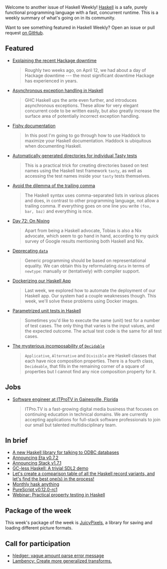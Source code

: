 Welcome to another issue of Haskell Weekly!
[Haskell](https://www.haskell.org) is a safe, purely functional programming language with a fast, concurrent runtime.
This is a weekly summary of what's going on in its community.

Want to see something featured in Haskell Weekly?
Open an issue or pull request [on GitHub](https://github.com/haskellweekly/haskellweekly.github.io).

## Featured

-   [Explaining the recent Hackage downtime](https://blog.hackage.haskell.org/posts/2018-04-26-downtime.html)

    > Roughly two weeks ago, on April 12, we had about a day of Hackage downtime --- the most significant downtime Hackage has experienced in years.

-   [Asynchronous exception handling in Haskell](https://www.fpcomplete.com/blog/2018/04/async-exception-handling-haskell)

    > GHC Haskell ups the ante even further, and introduces asynchronous exceptions. These allow for very elegant concurrent code to be written easily, but also greatly increase the surface area of potentially incorrect exception handling.

-   [Fishy documentation](https://medium.com/@fintan.halpenny/fishy-documentation-c1b47f43bf62)

    > In this post I'm going to go through how to use Haddock to maximize your Haskell documentation. Haddock is ubiquitous when documenting Haskell.

-   [Automatically generated directories for individual Tasty tests](http://nmattia.com/posts/2018-04-30-tasty-test-names.html)

    > This is a practical trick for creating directories based on test names using the Haskell test framework `tasty`, as well as accessing the test names inside your `tasty` tests themselves.

-   [Avoid the dilemma of the trailing comma](https://www.joachim-breitner.de/blog/739-Avoid_the_dilemma_of_the_trailing_comma)

    > The Haskell syntax uses comma-separated lists in various places and does, in contrast to other programming language, not allow a trailing comma. If everything goes on one line you write `(foo, bar, baz)` and everything is nice.

-   [Day 72: On Nixing](https://www.dabolivar.com/posts/day-72/)

    > Apart from being a Haskell advocate, Tobias is also a Nix advocate, which seem to go hand in hand, according to my quick survey of Google results mentioning both Haskell and Nix.

-   [Deprecating `data`](https://functionalstuff.svbtle.com/data-as-newtype)

    > Generic programming should be based on representational equality. We can obtain this by reformulating `data` in terms of `newtype`: manually or (tentatively) with compiler support.

-   [Dockerizing our Haskell App](https://mmhaskell.com/blog/2018/4/25/dockerizing-our-haskell-app)

    > Last week, we explored how to automate the deployment of our Haskell app. Our system had a couple weaknesses though. This week, we'll solve these problems using Docker images.

-   [Parametrized unit tests in Haskell](http://blog.ploeh.dk/2018/04/30/parametrised-unit-tests-in-haskell/)

    > Sometimes you'd like to execute the same (unit) test for a number of test cases. The only thing that varies is the input values, and the expected outcome. The actual test code is the same for all test cases.

-   [The mysterious incomposability of `Decidable`](http://h2.jaguarpaw.co.uk/posts/mysterious-incomposability-of-decidable/)

    > `Applicative`, `Alternative` and `Divisible` are Haskell classes that each have nice composition properties. There is a fourth class, `Decideable`, that fills in the remaining corner of a square of properties but I cannot find any nice composition property for it.

## Jobs

-   [Software engineer at ITProTV in Gainesville, Florida](https://functionaljobs.com/jobs/9080-software-engineer-developer-at-itprotv)

    > ITPro.TV is a fast-growing digital media business that focuses on continuing education in technical domains. We are currently accepting applications for full-stack software professionals to join our small but talented multidisciplinary team.

## In brief

-   [A new Haskell library for talking to ODBC databases](https://www.fpcomplete.com/blog/2018/05/haskell-library-talking-odbc-databases)
-   [Announcing Eta v0.7.2](https://blog.eta-lang.org/https-blog-eta-lang-org-announcing-eta-v0-7-2-c1f60e0ab068)
-   [Announcing Stack v1.7.1](https://mail.haskell.org/pipermail/haskell-cafe/2018-April/128997.html)
-   [GC-less Haskell: A trivial SDL2 demo](https://np.reddit.com/r/haskell/comments/8fdh8q/gcless_haskell_a_trivial_sdl2_demo/)
-   [Let's create a comparison table of all the Haskell record variants, and let's find the best one(s) in the process!](https://np.reddit.com/r/haskell/comments/8g8ojm/lets_create_a_comparison_table_of_all_the_haskell/)
-   [Monthly hask anything](https://np.reddit.com/r/haskell/comments/8g11kl/monthly_hask_anything_may_2018/)
-   [PureScript v0.12.0-rc1](https://github.com/purescript/purescript/releases/tag/v0.12.0-rc1)
-   [Webinar: Practical property testing in Haskell](https://www.fpcomplete.com/practical_property_testing_in_haskell)

## Package of the week

This week's package of the week is [JuicyPixels](https://www.stackage.org/lts-11.7/package/JuicyPixels-3.2.9.5),
a library for saving and loading different picture formats.

## Call for participation

-   [hledger: vague amount parse error message](https://github.com/simonmichael/hledger/issues/747)
-   [Lambency: Create more generalized transforms.](https://github.com/Mokosha/Lambency/issues/15)
